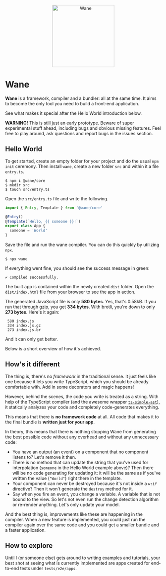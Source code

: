 <p align=center>
  <img align=center src="logo.svg" alt="Wane" width=200>
</p>

# Wane

**Wane** is a framework, compiler and a bundler: all at the same time.
It aims to become the only tool you need to build a front-end application.

See what makes it special after the Hello World introduction below.

**WARNING!** This is still just an early prototype.
Beware of super experimental stuff ahead, including bugs and obvious missing features.
Feel free to play around, ask questions and report bugs in the issues section.

## Hello World

To get started, create an empty folder for your project and do the usual `npm init` ceremony.
Then install `wane`, create a new folder `src` and within it a file `entry.ts`.

```
$ npm i @wane/core
$ mkdir src
$ touch src/entry.ts
```

Open the `src/entry.ts` file and write the following.

```typescript
import { Entry, Template } from '@wane/core'

@Entry()
@Template(`Hello, {{ someone }}!`)
export class App {
  someone = 'World'
}
```

Save the file and run the wane compiler.
You can do this quickly by utilizing `npx`.

```
$ npx wane
```

If everything went fine, you should see the success message in green:

```
✔ Compiled successfully.
```

The built app is contained within the newly created `dist` folder.
Open the `dist/index.html` file from your browser to see the app in action.

The generated JavaScript file is only **580 bytes**.
Yes, that's 0.58kB. 
If you run that through gzip, you get **334 bytes**.
With brotli, you're down to only **273 bytes**.
Here's it again: 

```text
 580 index.js
 334 index.js.gz
 273 index.js.br
``` 

And it can only get better.

Below is a short overview of how it's achieved.

## How's it different

The thing is, there's no _framework_ in the traditional sense.
It just feels like one because it lets you write TypeScript, which you should be already comfortable with.
Add in some decorators and magic happens!

However, behind the scenes, the code you write is treated as a string.
With help of the TypeScript compiler (and the awesome wrapper [`ts-simple-ast`](https://github.com/dsherret/ts-simple-ast)), it statically analyzes your code and completely code-generates everything.

This means that there is **no framework code** at all. 
All code that makes it to the final bundle is **written just for your app**.

In theory, this means that there is nothing stopping Wane from generating the best possible code without any overhead and without any unnecessary code:

- You have an output (an event) on a component that no component listens to? Let's remove it then.
- There is no method that can update the string that you've used for interpolation (`someone` in the Hello World example above)? Then there will be no code generating for updating it: it will be the same as if you've written the value (`"World"`) right there in the template.
- Your component can never be destroyed because it's not inside a `w:if` directive? Then it won't generate the `destroy` method for it.
- Say when you fire an event, you change a variable. A variable that is not bound to the view. So let's not even run the change detection algorithm or re-render anything. Let's only update your model. 

And the best thing is, improvements like these are happening in the compiler.
When a new feature is implemented, you could just run the compiler again over the same code and you could get a smaller bundle and a faster application.

## How to explore

Until I (or someone else) gets around to writing examples and tutorials, your best shot at seeing what is currently implemented are apps created for end-to-end tests under `tests/e2e/apps`.

